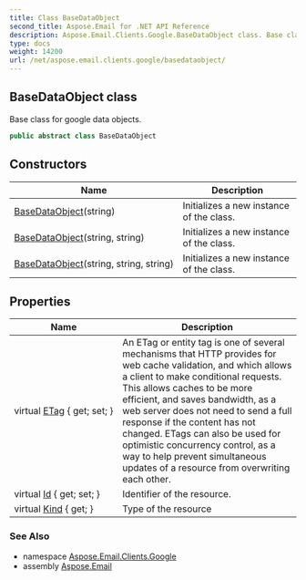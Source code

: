 ```yaml
---
title: Class BaseDataObject
second_title: Aspose.Email for .NET API Reference
description: Aspose.Email.Clients.Google.BaseDataObject class. Base class for google data objects
type: docs
weight: 14200
url: /net/aspose.email.clients.google/basedataobject/
---
```

## BaseDataObject class

Base class for google data objects.

```csharp
public abstract class BaseDataObject
```

## Constructors

| Name | Description |
| --- | --- |
| [BaseDataObject](basedataobject/#constructor)(string) | Initializes a new instance of the class. |
| [BaseDataObject](basedataobject/#constructor_1)(string, string) | Initializes a new instance of the class. |
| [BaseDataObject](basedataobject/#constructor_2)(string, string, string) | Initializes a new instance of the class. |

## Properties

| Name | Description |
| --- | --- |
| virtual [ETag](../../aspose.email.clients.google/basedataobject/etag/) { get; set; } | An ETag or entity tag is one of several mechanisms that HTTP provides for web cache validation, and which allows a client to make conditional requests. This allows caches to be more efficient, and saves bandwidth, as a web server does not need to send a full response if the content has not changed. ETags can also be used for optimistic concurrency control, as a way to help prevent simultaneous updates of a resource from overwriting each other. |
| virtual [Id](../../aspose.email.clients.google/basedataobject/id/) { get; set; } | Identifier of the resource. |
| virtual [Kind](../../aspose.email.clients.google/basedataobject/kind/) { get; } | Type of the resource |

### See Also

* namespace [Aspose.Email.Clients.Google](../../aspose.email.clients.google/)
* assembly [Aspose.Email](../../)


